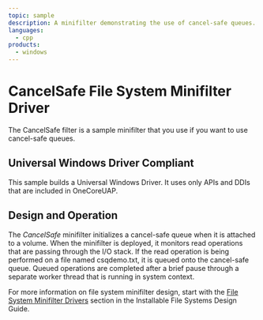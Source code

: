 ```yaml
---
topic: sample
description: A minifilter demonstrating the use of cancel-safe queues.
languages:
  - cpp
products:
  - windows
---
```


<!---
    name: CancelSafe File System Minifilter Driver
    platform: WDM
    language: cpp
    category: FileSystem
    description: A minifilter demonstrating the use of cancel-safe queues.
    samplefwlink: http://go.microsoft.com/fwlink/p/?LinkId=617645
--->

# CancelSafe File System Minifilter Driver

The CancelSafe filter is a sample minifilter that you use if you want to use cancel-safe queues.

## Universal Windows Driver Compliant
This sample builds a Universal Windows Driver. It uses only APIs and DDIs that are included in OneCoreUAP.

Design and Operation
--------------------

The *CancelSafe* minifilter initializes a cancel-safe queue when it is attached to a volume. When the minifilter is deployed, it monitors read operations that are passing through the I/O stack. If the read operation is being performed on a file named csqdemo.txt, it is queued onto the cancel-safe queue. Queued operations are completed after a brief pause through a separate worker thread that is running in system context.

For more information on file system minifilter design, start with the [File System Minifilter Drivers](http://msdn.microsoft.com/en-us/library/windows/hardware/ff540402) section in the Installable File Systems Design Guide.